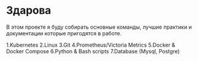 # Здарова
В этом проекте я буду собирать основные команды, лучшие практики и документации которые пригодятся в работе.

1.Kubernetes
2.Linux
3.Git
4.Prometheus/Victoria Metrics
5.Docker & Docker Compose
6.Python & Bash scripts
7.Database (Mysql, Postgre)
